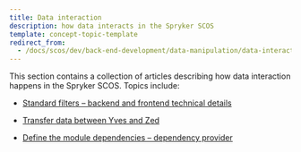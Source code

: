 ```yaml
---
title: Data interaction
description: how data interacts in the Spryker SCOS
template: concept-topic-template
redirect_from:
  - /docs/scos/dev/back-end-development/data-manipulation/data-interaction/data-interaction.html
---
```


This section contains a collection of articles describing how data interaction happens in the Spryker SCOS. Topics include:
* [Standard filters – backend and frontend technical details](/docs/dg/dev/backend-development/data-manipulation/data-interaction/standard-filters-backend-and-frontend-technical-details.html)

* [Transfer data between Yves and Zed](/docs/dg/dev/backend-development/data-manipulation/data-interaction/transfer-data-between-yves-and-zed.html)

* [Define the module dependencies – dependency provider](/docs/dg/dev/backend-development/data-manipulation/data-interaction/define-the-module-dependencies-dependency-provider.html)
